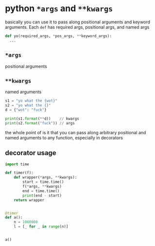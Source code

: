 # python `*args` and `**kwargs`

basically you can use it to pass along positional arguments and keyword arguments. Each `def` has required args, positional args, and named args

```python
def yo(required_args, *pos_args, **keyword_args):
  ...
```

## `*args`
positional arguments

## `**kwargs`
named arguments

```python
s1 = "yo what the {wot}"
s2 = "yo what the {}"
d = {"wot": "fuck"}

print(s1.format(**d))    // kwargs
print(s2.format("fuck")) // args
```

the whole point of is it that you can pass along arbitrary positional and named
arguments to any function, especially in decorators

## decorator usage

```python
import time

def timer(f):
    def wrapper(*args, **kwargs):
        start = time.time()
        f(*args, **kwargs)
        end = time.time()
        print(end - start)
    return wrapper


@timer
def a():
    n = 1000000
    l = [_ for _ in range(n)]


a()
```
